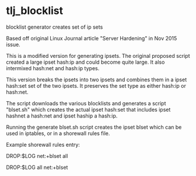 # tlj_blocklist
blocklist generator creates set of ip sets

Based off original Linux Journal article "Server Hardening" in Nov 2015 issue.

This is a modified version for generating ipsets. The original proposed script
created a large ipset hash:ip and could become quite large.
It also intermixed hash:net and hash:ip types.

This version breaks the ipsets into two ipsets and combines
them in a ipset hash:set set of the two ipsets. It preserves the set type
as either hash:ip or hash:net.

The script downloads the various blocklists and generates a script
"blset.sh" which creates the actual ipset hash:set that includes
ipset hashnet a hash:net and ipset haship a hash:ip.

Running the generate blset.sh script creates the ipset blset which can be used
in iptables, or in a shorewall rules file.

Example shorewall rules entry:

DROP:$LOG    net:+blset      all

DROP:$LOG    all             net:+blset

